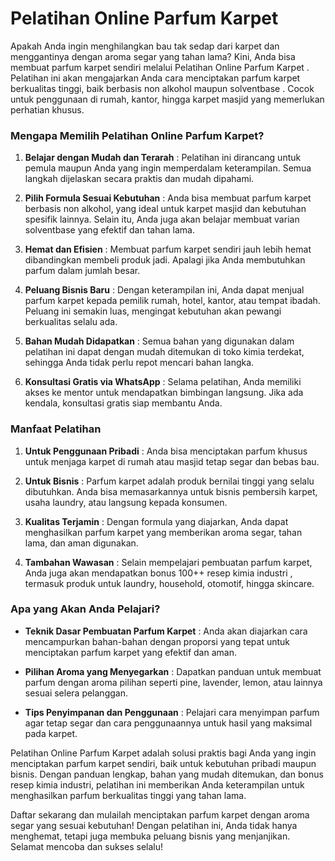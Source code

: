 # Pelatihan Online Parfum Karpet

Apakah Anda ingin menghilangkan bau tak sedap dari karpet dan menggantinya dengan aroma segar yang tahan lama? Kini, Anda bisa membuat parfum karpet sendiri melalui Pelatihan Online Parfum Karpet . Pelatihan ini akan mengajarkan Anda cara menciptakan parfum karpet berkualitas tinggi, baik berbasis non alkohol maupun solventbase . Cocok untuk penggunaan di rumah, kantor, hingga karpet masjid yang memerlukan perhatian khusus.


### Mengapa Memilih Pelatihan Online Parfum Karpet?

1. **Belajar dengan Mudah dan Terarah** :
Pelatihan ini dirancang untuk pemula maupun Anda yang ingin memperdalam keterampilan. Semua langkah dijelaskan secara praktis dan mudah dipahami.

2. **Pilih Formula Sesuai Kebutuhan** :
Anda bisa membuat parfum karpet berbasis non alkohol, yang ideal untuk karpet masjid dan kebutuhan spesifik lainnya. Selain itu, Anda juga akan belajar membuat varian solventbase yang efektif dan tahan lama.

3. **Hemat dan Efisien** :
Membuat parfum karpet sendiri jauh lebih hemat dibandingkan membeli produk jadi. Apalagi jika Anda membutuhkan parfum dalam jumlah besar.

4. **Peluang Bisnis Baru** :
Dengan keterampilan ini, Anda dapat menjual parfum karpet kepada pemilik rumah, hotel, kantor, atau tempat ibadah. Peluang ini semakin luas, mengingat kebutuhan akan pewangi berkualitas selalu ada.

5. **Bahan Mudah Didapatkan** :
Semua bahan yang digunakan dalam pelatihan ini dapat dengan mudah ditemukan di toko kimia terdekat, sehingga Anda tidak perlu repot mencari bahan langka.

6. **Konsultasi Gratis via WhatsApp** :
Selama pelatihan, Anda memiliki akses ke mentor untuk mendapatkan bimbingan langsung. Jika ada kendala, konsultasi gratis siap membantu Anda.

### Manfaat Pelatihan

1. **Untuk Penggunaan Pribadi** :
Anda bisa menciptakan parfum khusus untuk menjaga karpet di rumah atau masjid tetap segar dan bebas bau.

2. **Untuk Bisnis** :
Parfum karpet adalah produk bernilai tinggi yang selalu dibutuhkan. Anda bisa memasarkannya untuk bisnis pembersih karpet, usaha laundry, atau langsung kepada konsumen.

3. **Kualitas Terjamin** :
Dengan formula yang diajarkan, Anda dapat menghasilkan parfum karpet yang memberikan aroma segar, tahan lama, dan aman digunakan.

4. **Tambahan Wawasan** :
Selain mempelajari pembuatan parfum karpet, Anda juga akan mendapatkan bonus 100++ resep kimia industri , termasuk produk untuk laundry, household, otomotif, hingga skincare.


### Apa yang Akan Anda Pelajari?

- **Teknik Dasar Pembuatan Parfum Karpet** :
Anda akan diajarkan cara mencampurkan bahan-bahan dengan proporsi yang tepat untuk menciptakan parfum karpet yang efektif dan aman.

- **Pilihan Aroma yang Menyegarkan** :
Dapatkan panduan untuk membuat parfum dengan aroma pilihan seperti pine, lavender, lemon, atau lainnya sesuai selera pelanggan.

- **Tips Penyimpanan dan Penggunaan** :
Pelajari cara menyimpan parfum agar tetap segar dan cara penggunaannya untuk hasil yang maksimal pada karpet.

Pelatihan Online Parfum Karpet adalah solusi praktis bagi Anda yang ingin menciptakan parfum karpet sendiri, baik untuk kebutuhan pribadi maupun bisnis. Dengan panduan lengkap, bahan yang mudah ditemukan, dan bonus resep kimia industri, pelatihan ini memberikan Anda keterampilan untuk menghasilkan parfum berkualitas tinggi yang tahan lama.

Daftar sekarang dan mulailah menciptakan parfum karpet dengan aroma segar yang sesuai kebutuhan! Dengan pelatihan ini, Anda tidak hanya menghemat, tetapi juga membuka peluang bisnis yang menjanjikan. Selamat mencoba dan sukses selalu!
